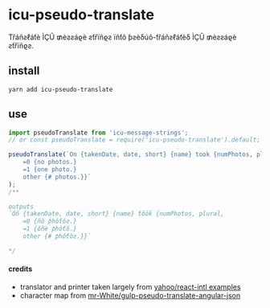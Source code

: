 # icu-pseudo-translate

Třáñƨℓáƭè ÌÇÛ ₥èƨƨáϱè ƨƭřïñϱƨ ïñƭô ƥƨèδúô-ƭřáñƨℓáƭèδ ÌÇÛ ₥èƨƨáϱè ƨƭřïñϱƨ.

## install
```
yarn add icu-pseudo-translate
```

## use

```js
import pseudoTranslate from 'icu-message-strings';
// or const pseudoTranslate = require('icu-pseudo-translate').default;

pseudoTranslate(`On {takenDate, date, short} {name} took {numPhotos, plural,
    =0 {no photos.}
    =1 {one photo.}
    other {# photos.}}`
);
/**

outputs
`Óñ {takenDate, date, short} {name} ƭôôƙ {numPhotos, plural, 
    =0 {ñô ƥhôƭôƨ.}
    =1 {ôñè ƥhôƭô.} 
    other {# ƥhôƭôƨ.}}`

*/
```

#### credits
* translator and printer taken largely from [yahoo/react-intl examples](https://github.com/yahoo/react-intl/tree/master/examples/translations)
* character map from [mr-White/gulp-pseudo-translate-angular-json](https://github.com/mr-white/gulp-pseudo-translate-angular-json)